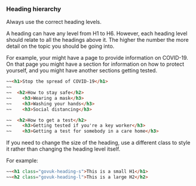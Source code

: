 ### Heading hierarchy

Always use the correct heading levels.

A heading can have any level from H1 to H6. However, each heading level should relate to all the headings above it. The higher the number the more detail on the topic you should be going into.

For example, your might have a page to provide information on COVID-19. On that page you might have a section for information on how to protect yourself, and you might have another sections getting tested.

```html
~~<h1>Stop the spread of COVID-19</h1>
~~
~~  <h2>How to stay safe</h2>
~~    <h3>Wearing a mask</h3>
~~    <h3>Washing your hands</h3>
~~    <h3>Social distancing</h3>

~~  <h2>How to get a test</h2>
~~    <h3>Getting tested if you're a key worker</h3>
~~    <h3>Getting a test for somebody in a care home</h3>
```

If you need to change the size of the heading, use a different class to style it rather than changing the heading level itself.

For example:
```html
~~<h1 class="govuk-heading-s">This is a small H1</h1>
~~<h2 class="govuk-heading-l">This is a large H2</h2>
```

